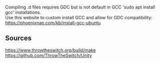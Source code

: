 Compiling .d files requires GDC but is not default in GCC 'sudo apt install gcc' installations.  
Use this website to custom install GCC and allow for GDC compatibility:  
https://phoenixnap.com/kb/install-gcc-ubuntu

## Sources
https://www.throwtheswitch.org/build/make  
https://github.com/ThrowTheSwitch/Unity  

